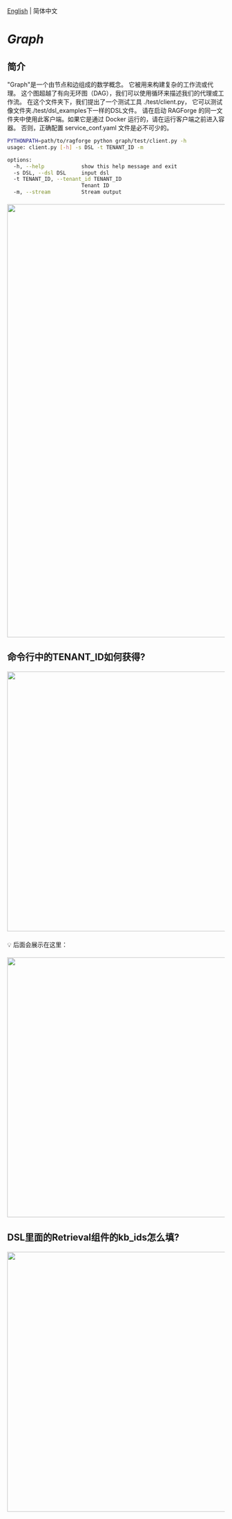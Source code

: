 [English](./README.md) | 简体中文

# *Graph*


## 简介

"Graph"是一个由节点和边组成的数学概念。
它被用来构建复杂的工作流或代理。
这个图超越了有向无环图（DAG），我们可以使用循环来描述我们的代理或工作流。
在这个文件夹下，我们提出了一个测试工具 ./test/client.py，
它可以测试像文件夹./test/dsl_examples下一样的DSL文件。
请在启动 RAGForge 的同一文件夹中使用此客户端。如果它是通过 Docker 运行的，请在运行客户端之前进入容器。
否则，正确配置 service_conf.yaml 文件是必不可少的。

```bash
PYTHONPATH=path/to/ragforge python graph/test/client.py -h
usage: client.py [-h] -s DSL -t TENANT_ID -m

options:
  -h, --help            show this help message and exit
  -s DSL, --dsl DSL     input dsl
  -t TENANT_ID, --tenant_id TENANT_ID
                        Tenant ID
  -m, --stream          Stream output
```
<div align="center" style="margin-top:20px;margin-bottom:20px;">
<img src="https://github.com/infiniflow/ragforge/assets/12318111/05924730-c427-495b-8ee4-90b8b2250681" width="1000"/>
</div>


## 命令行中的TENANT_ID如何获得?
<div align="center" style="margin-top:20px;margin-bottom:20px;">
<img src="https://github.com/infiniflow/ragforge/assets/12318111/419d8588-87b1-4ab8-ac49-2d1f047a4b97" width="600"/>
</div>
💡 后面会展示在这里：
<div align="center" style="margin-top:20px;margin-bottom:20px;">
<img src="https://github.com/infiniflow/ragforge/assets/12318111/c97915de-0091-46a5-afd9-e278946e5fe3" width="600"/>
</div>


## DSL里面的Retrieval组件的kb_ids怎么填?
<div align="center" style="margin-top:20px;margin-bottom:20px;">
<img src="https://github.com/infiniflow/ragforge/assets/12318111/0a731534-cac8-49fd-8a92-ca247eeef66d" width="600"/>
</div>


